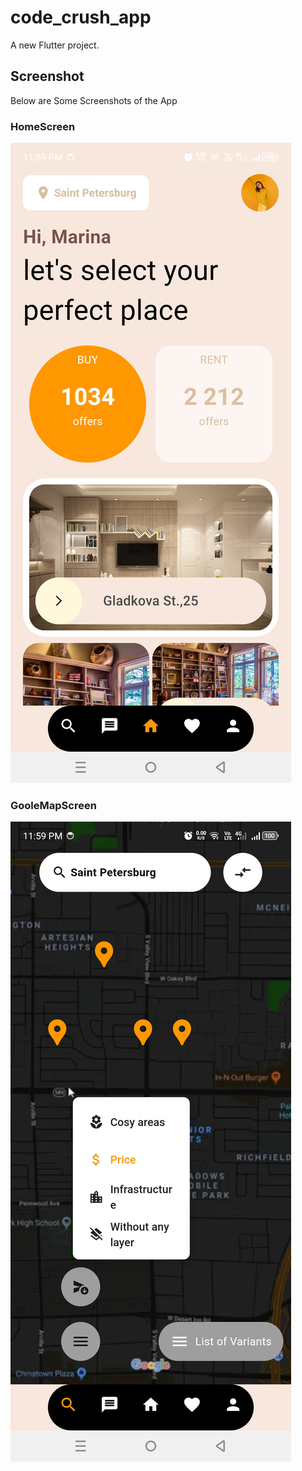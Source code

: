 # code_crush_app

A new Flutter project.

## Screenshot

Below are Some Screenshots of the App

### HomeScreen
![HomeScreen](assets/images/screenshot_2.jpg)

### GooleMapScreen
![GoogleMapScreen](assets/images/screenshot_1.jpg)


